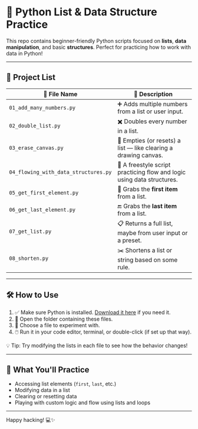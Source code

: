 # 🧠 Python List & Data Structure Practice

This repo contains beginner-friendly Python scripts focused on **lists**, **data manipulation**, and basic **structures**. Perfect for practicing how to work with data in Python!

---

## 📂 Project List

| 📄 File Name | 📌 Description |
|--------------|----------------|
| `01_add_many_numbers.py` | ➕ Adds multiple numbers from a list or user input. |
| `02_double_list.py` | ✖️ Doubles every number in a list. |
| `03_erase_canvas.py` | 🧼 Empties (or resets) a list — like clearing a drawing canvas. |
| `04_flowing_with_data_structures.py` | 🌊 A freestyle script practicing flow and logic using data structures. |
| `05_get_first_element.py` | 🔢 Grabs the **first item** from a list. |
| `06_get_last_element.py` | 🔚 Grabs the **last item** from a list. |
| `07_get_list.py` | 📋 Returns a full list, maybe from user input or a preset. |
| `08_shorten.py` | ✂️ Shortens a list or string based on some rule. |

---

## 🛠️ How to Use

1. ✅ Make sure Python is installed. [Download it here](https://www.python.org/) if you need it.
2. 📁 Open the folder containing these files.
3. 🧪 Choose a file to experiment with.
4. 🖱️ Run it in your code editor, terminal, or double-click (if set up that way).

💡 Tip: Try modifying the lists in each file to see how the behavior changes!

---

## 🚀 What You'll Practice

- Accessing list elements (`first`, `last`, etc.)
- Modifying data in a list
- Clearing or resetting data
- Playing with custom logic and flow using lists and loops

---

Happy hacking! 💻✨
